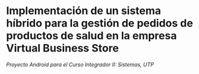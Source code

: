 # Implementación de un sistema híbrido para la gestión de pedidos de productos de salud en la empresa Virtual Business Store

_Proyecto Android para el Curso Integrador II: Sistemas, UTP_
